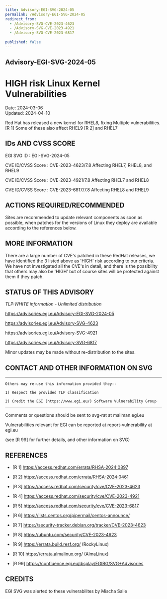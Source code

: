 ```yaml
---
title: Advisory-EGI-SVG-2024-05
permalink: /Advisory-EGI-SVG-2024-05
redirect_from:
  - /Advisory-SVG-CVE-2023-4623
  - /Advisory-SVG-CVE-2023-4921
  - /Advisory-SVG-CVE-2023-6817
  
published: false
---
```


## Advisory-EGI-SVG-2024-05

# HIGH risk Linux Kernel Vulnerabilities 

Date:        2024-03-06  
Updated:     2024-04-10

Red Hat has released a new kernel for RHEL8, fixing 
Multiple vulnerabilities. [R 1] 
Some of these also affect RHEL9 [R 2] and RHEL7


## IDs AND CVSS SCORE 

EGI SVG ID : EGI-SVG-2024-05

CVE ID/CVSS Score     : CVE-2023-4623/7.8 
Affecting RHEL7, RHEL8, and RHEL9

CVE ID/CVSS Score     : CVE-2023-4921/7.8 
Affecting RHEL7 and RHEL8 

CVE ID/CVSS Score     : CVE-2023-6817/7.8 
Affecting RHEL8 and RHEL9


## ACTIONS REQUIRED/RECOMMENDED

Sites are recommended to update relevant components as soon 
as possible, when patches for the versions of Linux they deploy 
are available according to the references below. 
 

## MORE INFORMATION
    
There are a large number of CVE's patched in these RedHat 
releases, we have identified the 3 listed above as 'HIGH' 
risk according to our criteria.  We have not investigated all 
the CVE's in detail, and there is the possibility that others 
may also be 'HIGH' but of course sites will be protected 
against them if they patch.

## STATUS OF THIS ADVISORY
                        
_TLP:WHITE information - Unlimited distribution_  

 https://advisories.egi.eu/Advisory-EGI-SVG-2024-05 

 https://advisories.egi.eu/Advisory-SVG-4623
 
 https://advisories.egi.eu/Advisory-SVG-4921 
 
 https://advisories.egi.eu/Advisory-SVG-6817 

Minor updates may be made without re-distribution to the sites.


## CONTACT AND OTHER INFORMATION ON SVG

-----------------------------
    Others may re-use this information provided they:-
    
    1) Respect the provided TLP classification
    
    2) Credit the EGI (https://www.egi.eu/) Software Vulnerability Group
-----------------------------

    
Comments or questions should be sent to
	svg-rat at mailman.egi.eu

Vulnerabilities relevant for EGI can be reported at
	report-vulnerability at egi.eu
    
(see [R 99] for further details, and other information on SVG)
    
    
## REFERENCES

- [R 1] <https://access.redhat.com/errata/RHSA-2024:0897> 

- [R 2] <https://access.redhat.com/errata/RHSA-2024:0461>
     
- [R 3] <https://access.redhat.com/security/cve/CVE-2023-4623>

- [R 4] <https://access.redhat.com/security/cve/CVE-2023-4921>

- [R 5] <https://access.redhat.com/security/cve/CVE-2023-6817>

- [R 6] <https://lists.centos.org/pipermail/centos-announce/>

- [R 7] <https://security-tracker.debian.org/tracker/CVE-2023-4623> 
    
- [R 8] <https://ubuntu.com/security/CVE-2023-4623>

- [R 9] <https://errata.build.resf.org/>   (RockyLinux)

- [R 10]  <https://errata.almalinux.org/>  (AlmaLinux)


- [R 99] <https://confluence.egi.eu/display/EGIBG/SVG+Advisories>

## CREDITS

EGI SVG was alerted to these vulnerabilites by Mischa Salle


